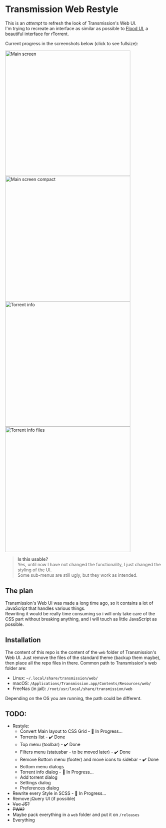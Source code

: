 # **Transmission Web Restyle**

This is an _attempt_ to refresh the look of Transmission's Web UI.\
I'm trying to recreate an interface as similar as possible to [Flood UI](https://github.com/Flood-UI/flood), a beautiful interface for rTorrent.

Current progress in the screenshots below (click to see fullsize):

<img    src="https://i.imgur.com/73vtzSa.png" 
        width="400" 
        title="Main screen">
<img    src="https://i.imgur.com/6yzXKFK.png" 
        width="400" 
        title="Main screen compact">
<img    src="https://i.imgur.com/6OhVlqZ.png" 
        width="400" 
        title="Torrent info">
<img    src="https://i.imgur.com/4J31QFW.png" 
        width="400" 
        title="Torrent info files">

> **Is this usable?**\
    Yes, until now I have not changed the functionality, I just changed the styling of the UI.\
    Some sub-menus are still ugly, but they work as intended.


## **The plan**
Transmission's Web UI was made a long time ago, so it contains a lot of JavaScript that handles various things.\
Rewriting it would be really time consuming so i will only take care of the CSS part without breaking anything, and i will touch as little JavaScript as possible.


## **Installation**
The content of this repo is the content of the `web` folder of Transmission's Web UI. Just remove the files of the standard theme (backup them maybe), then place all the repo files in there.
Common path to Transmission's web folder are:
- Linux: `~/.local/share/transmission/web/`
- macOS: `/Applications/Transmission.app/Contents/Resources/web/`
- FreeNas (in jail): `/root/usr/local/share/transmission/web`

Depending on the OS you are running, the path could be different.


## **TODO:**
- Restyle:
    - Convert Main layout to CSS Grid - :hammer: In Progress...
    - Torrents list - :heavy_check_mark: Done
    - Top menu (toolbar) - :heavy_check_mark: Done
    - Filters menu (statusbar - to be moved later) - :heavy_check_mark: Done
    - Remove Bottom menu (footer) and move icons to sidebar - :heavy_check_mark: Done
    - Bottom menu dialogs
    - Torrent info dialog - :hammer: In Progress...
    - Add torrent dialog
    - Settings dialog
    - Preferences dialog
- Rewrite every Style in SCSS - :hammer: In Progress...
- Remove jQuery UI (if possible)
- ~~Vue JS?~~
- ~~PWA?~~
- Maybe pack everything in a `web` folder and put it on `/releases`
- Everything
